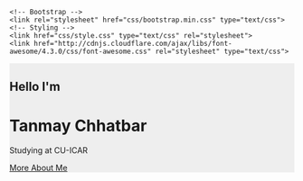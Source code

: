 <html><head>
    <title>Tanmay Chhatbar</title>
    <meta charset="UTF-8">

    <!-- Bootstrap -->
    <link rel="stylesheet" href="css/bootstrap.min.css" type="text/css">
    <!-- Styling -->
    <link href="css/style.css" type="text/css" rel="stylesheet">
    <link href="http://cdnjs.cloudflare.com/ajax/libs/font-awesome/4.3.0/css/font-awesome.css" rel="stylesheet" type="text/css">
</head>
<body>
<div class="h-100 w-auto" style="background-color: #eee;">
    <div class="col-md-12 text text-center">
        <div class="img mb-6 pt-5"><img class="rounded-circle" src="me.jpg" alt=""></div>
        <div class="desc pt-3">
            <h2 class="subheading">Hello I'm</h2>
            <h1 class="mb-6">Tanmay Chhatbar</h1>
            <p class="mb-6">
                Studying at CU-ICAR
            </p>
            <p><a href="cv.pdf" class="btn-custom">More About Me</a></p>
        </div>
    </div>
</div>
<!-- JavaScript -->
<!--<script src="js/jquery-3.3.1.slim.min.js"></script>
<script src="js/popper.min.js"></script>-->
<script src="js/bootstrap.min.js" type="text/javascript"></script>


</body></html>

